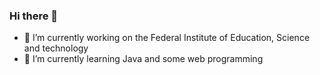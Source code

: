 ### Hi there 👋
- 🔭 I’m currently working on the Federal Institute of Education, Science and technology
- 🌱 I’m currently learning Java and some web programming
  
<!--
**wellison-custer/wellison-custer** is a ✨ _special_ ✨ repository because its `README.md` (this file) appears on your GitHub profile.

Here are some ideas to get you started:

- 🔭 I’m currently working on ... the Federal Institute of Education, Science and technology
- 🌱 I’m currently learning ... Java and some web programming
-->
